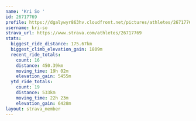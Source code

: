 ```yaml
---
name: 'Kri So '
id: 26717769
profile: https://dgalywyr863hv.cloudfront.net/pictures/athletes/26717769/7761026/14/large.jpg
username: kri-so
strava_url: https://www.strava.com/athletes/26717769
stats:
  biggest_ride_distance: 175.67km
  biggest_climb_elevation_gain: 1809m
  recent_ride_totals:
    count: 16
    distance: 450.39km
    moving_time: 19h 02m
    elevation_gain: 5455m
  ytd_ride_totals:
    count: 19
    distance: 533km
    moving_time: 22h 23m
    elevation_gain: 6428m
layout: strava_member
--- 
```

